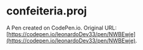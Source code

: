 # confeiteria.proj

A Pen created on CodePen.io. Original URL: [https://codepen.io/leonardoDev33/pen/NWBEwje](https://codepen.io/leonardoDev33/pen/NWBEwje).

